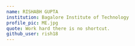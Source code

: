 ```yaml
---
name: RISHABH GUPTA
institution: Bagalore Institute of Technology
profile_pic: ME.jpg
quote: Work hard there is no shortcut.
github_user: rish18
---
```

